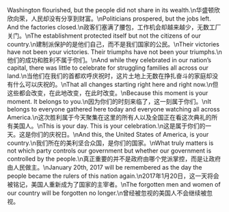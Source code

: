 Washington flourished, but the people did not share in its wealth.\n华盛顿欣欣向荣，人民却没有分享到财富。\nPoliticians prospered, but the jobs left. And the factories closed.\n政客们塞满了腰包，工作机会却越来越少，无数工厂关门。\nThe establishment protected itself but not the citizens of our country.\n建制派保护的是他们自己，而不是我们国家的公民。\nTheir victories have not been your victories. Their triumphs have not been your triumphs.\n他们的成功和胜利不属于你们。\nAnd while they celebrated in our nation’s capital, there was little to celebrate for struggling families all across our land.\n当他们在我们的首都欢呼庆祝时，这片土地上无数在挣扎奋斗的家庭却没有什么可以庆祝的。\nThat all changes starting right here and right now.\n但这些都会改变，在此地改变，在此时改变。\nBecause this moment is your moment. It belongs to you.\n因为你们的时刻来临了，这一刻属于你们。\nIt belongs to everyone gathered here today and everyone watching all across America.\n这次胜利属于今天聚集在这里的所有人以及全国正在看这次典礼的所有美国人。\nThis is your day. This is your celebration.\n这是属于你们的一天。这是你们的庆祝日。\nAnd this, the United States of America, is your country.\n我们所在的美利坚合众国，是你们的国家。\nWhat truly matters is not which party controls our government but whether our government is controlled by the people.\n真正重要的并不是政府由哪个党派掌控，而是让政府由人民做主。\nJanuary 20th, 2017 will be remembered as the day the people became the rulers of this nation again.\n2017年1月20日，这一天将会被铭记，美国人重新成为了国家的主宰者。\nThe forgotten men and women of our country will be forgotten no longer.\n曾经被忽视的美国人不会继续被忽视。
        
